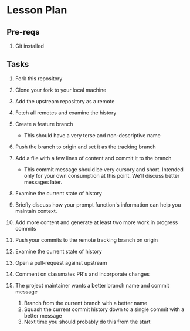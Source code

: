 # Lesson Plan

## Pre-reqs

1. Git installed

## Tasks

1. Fork this repository
1. Clone your fork to your local machine
1. Add the upstream repository as a remote
1. Fetch all remotes and examine the history
1. Create a feature branch

    * This should have a very terse and non-descriptive name

1. Push the branch to origin and set it as the tracking branch
1. Add a file with a few lines of content and commit it to the branch

    * This commit message should be very cursory and short. Intended only for your own consumption at this point. We'll discuss better messages later.

1. Examine the current state of history
1. Briefly discuss how your prompt function's information can help you maintain context.
1. Add more content and generate at least two more work in progress commits
1. Push your commits to the remote tracking branch on origin
1. Examine the current state of history
1. Open a pull-request against upstream
1. Comment on classmates PR's and incorporate changes
1. The project maintainer wants a better branch name and commit message

    1. Branch from the current branch with a better name
    1. Squash the current commit history down to a single commit with a better message
    1. Next time you should probably do this from the start

